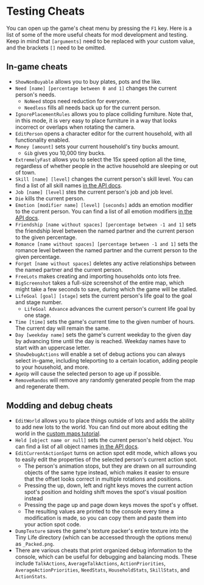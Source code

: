 # Testing Cheats
You can open up the game's cheat menu by pressing the `F1` key. Here is a list of some of the more useful cheats for mod development and testing. Keep in mind that `[arguments]` need to be replaced with your custom value, and the brackets `[]` need to be omitted.

## In-game cheats
- `ShowNonBuyable` allows you to buy plates, pots and the like.
- `Need [name] [percentage between 0 and 1]` changes the current person's needs.
  - `NoNeed` stops need reduction for everyone.
  - `Needless` fills all needs back up for the current person.
- `IgnorePlacementRules` allows you to place colliding furniture. Note that, in this mode, it is very easy to place furniture in a way that looks incorrect or overlaps when rotating the camera.
- `EditPerson` opens a character editor for the current household, with all functionality enabled.
- `Money [amount]` sets your current household's tiny bucks amount.
  - `Gib` gives you 10,000 tiny bucks.
- `ExtremelyFast` allows you to select the 15x speed option all the time, regardless of whether people in the active household are sleeping or out of town.
- `Skill [name] [level]` changes the current person's skill level. You can find a list of all skill names [in the API docs](xref:TinyLife.Skills.SkillType).
- `Job [name] [level]` stes the current person's job and job level.
- `Die` kills the current person.
- `Emotion [modifier name] [level] [seconds]` adds an emotion modifier to the current person. You can find a list of all emotion modifiers [in the API docs](xref:TinyLife.Emotions.EmotionModifier).
- `Friendship [name without spaces] [percentage between -1 and 1]` sets the friendship level between the named partner and the current person to the given percentage.
- `Romance [name without spaces] [percentage between -1 and 1]` sets the romance level between the named partner and the current person to the given percentage.
- `Forget [name without spaces]` deletes any active relationships between the named partner and the current person.
- `FreeLots` makes creating and importing households onto lots free.
- `BigScreenshot` takes a full-size screenshot of the entire map, which might take a few seconds to save, during which the game will be stalled.
- `LifeGoal [goal] [stage]` sets the current person's life goal to the goal and stage number.
  - `LifeGoal Advance` advances the current person's current life goal by one stage.
- `Time [time]` sets the game's current time to the given number of hours. The current day will remain the same.
- `Day [weekday name]` sets the game's current weekday to the given day by advancing time until the day is reached. Weekday names have to start with an uppercase letter.
- `ShowDebugActions` will enable a set of debug actions you can always select in-game, including teleporting to a certain location, adding people to your household, and more.
- `AgeUp` will cause the selected person to age up if possible.
- `RemoveRandos` will remove any randomly generated people from the map and regenerate them.

## Modding and debug cheats
- `EditWorld` allows you to place things outside of lots and adds the ability to add new lots to the world. You can find out more about editing the world in the [custom maps tutorial](custom_maps.md).
- `Held [object name or null]` sets the current person's held object. You can find a list of all object names [in the API docs](xref:TinyLife.Objects.FurnitureType).
- `EditCurrentActionSpot` turns on action spot edit mode, which allows you to easily edit the properties of the selected person's current action spot.
  - The person's animation stops, but they are drawn on all surrounding objects of the same type instead, which makes it easier to ensure that the offset looks correct in multiple rotations and positions.
  - Pressing the up, down, left and right keys moves the current action spot's position and holding shift moves the spot's visual position instead
  - Pressing the page up and page down keys moves the spot's y offset.
  - The resulting values are printed to the console every time a modification is made, so you can copy them and paste them into your action spot code.
- `DumpTexture` saves the game's texture packer's entire texture into the Tiny Life directory (which can be accessed through the options menu) as `_Packed.png`.
- There are various cheats that print organized debug information to the console, which can be useful for debugging and balancing mods. These include `TalkActions`, `AverageTalkActions`, `ActionPriorities`, `AverageActionPriorities`, `NeedStats`, `HouseholdStats`, `SkillStats`, and `ActionStats`.
